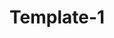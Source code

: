 # Template-1
<DOCTYPE html>
<html>
  <head>
    <title>Instagram</title>
  </head>
  <body border="10">
  </body>
  </html>
    
